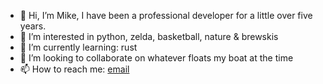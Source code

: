 - 👋 Hi, I’m Mike, I have been a professional developer for a little over five years.
- 👀 I’m interested in python, zelda, basketball, nature & brewskis
- 🌱 I’m currently learning: rust
- 💞️ I’m looking to collaborate on whatever floats my boat at the time
- 📫 How to reach me: [email](mailto:mail@mhpark.xyz)


